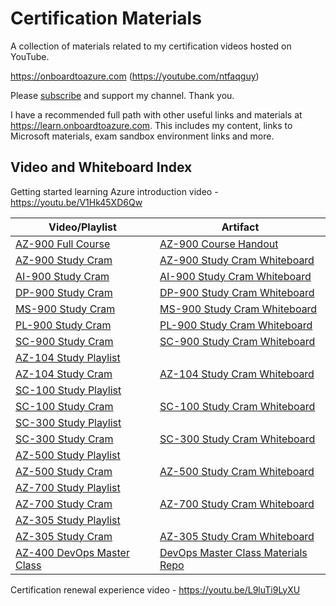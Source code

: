 # Certification Materials
A collection of materials related to my certification videos hosted on YouTube.

https://onboardtoazure.com (https://youtube.com/ntfaqguy)

Please [subscribe](https://www.youtube.com/channel/UCpIn7ox7j7bH_OFj7tYouOQ?sub_confirmation=1) and support my channel. Thank you.

I have a recommended full path with other useful links and materials at https://learn.onboardtoazure.com. This includes my content, links to Microsoft materials, exam sandbox environment links and more.

## Video and Whiteboard Index

Getting started learning Azure introduction video - https://youtu.be/V1Hk45XD6Qw

| Video/Playlist | Artifact |
|--|--|
| [AZ-900 Full Course](https://youtube.com/playlist?list=PLlVtbbG169nED0_vMEniWBQjSoxTsBYS3) | [AZ-900 Course Handout](https://github.com/johnthebrit/AZ900CertCourse/blob/main/John%20Savill's%20AZ-900%20Azure%20Fundamentals%20Certification%20Course%20Handout.pdf) |
| [AZ-900 Study Cram](https://youtu.be/tQp1YkB2Tgs) | [AZ-900 Study Cram Whiteboard](/whiteboards/AZ-900-Whiteboard.png) |
| [AI-900 Study Cram](https://youtu.be/E9aarWMLJw0) | [AI-900 Study Cram Whiteboard](/whiteboards/AI-900-Whiteboard.png) |
| [DP-900 Study Cram](https://youtu.be/0gtpasITVnk) | [DP-900 Study Cram Whiteboard](/whiteboards/DP-900-v2-whiteboard.png) |
| [MS-900 Study Cram](https://youtu.be/np9jfnwnO2c) | [MS-900 Study Cram Whiteboard](/whiteboards/MS-900v2.png) |
| [PL-900 Study Cram](https://youtu.be/lbPHM-MiEUA) | [PL-900 Study Cram Whiteboard](/whiteboards/PL-900-Whiteboard.png) |
| [SC-900 Study Cram](https://youtu.be/Bz-8jM3jg-8) | [SC-900 Study Cram Whiteboard](/whiteboards/SC-900-Whiteboard.png) |
| [AZ-104 Study Playlist](https://youtube.com/playlist?list=PLlVtbbG169nGlGPWs9xaLKT1KfwqREHbs) | |
| [AZ-104 Study Cram](https://youtu.be/VOod_VNgdJk) | [AZ-104 Study Cram Whiteboard](/whiteboards/AZ-104-Whiteboard.png) |
| [SC-100 Study Playlist](https://www.youtube.com/playlist?list=PLlVtbbG169nHcbeVtWUfP8BeEjGniBJeb) | |
| [SC-100 Study Cram](https://youtu.be/2Qu5gQjNQh4) | [SC-100 Study Cram Whiteboard](/whiteboards/SC-100-Whiteboard.png) |
| [SC-300 Study Playlist](https://youtube.com/playlist?list=PLlVtbbG169nGj4rfaMUQiKiBZNDlxoo0y) | |
| [SC-300 Study Cram](https://youtu.be/LGpgqRVG65g) | [SC-300 Study Cram Whiteboard](/whiteboards/SC-300-Whiteboard.png) |
| [AZ-500 Study Playlist](https://youtube.com/playlist?list=PLlVtbbG169nHw9T1L_CiLxC-DTwKu-BZG) | |
| [AZ-500 Study Cram](https://youtu.be/6vISzj-z8k4) | [AZ-500 Study Cram Whiteboard](/whiteboards/AZ-500-Whiteboard.png) |
| [AZ-700 Study Playlist](https://youtube.com/playlist?list=PLlVtbbG169nGeFODKRZhjqdSxFpSPXVOa) | |
| [AZ-700 Study Cram](https://youtu.be/nVZYDhB_M64) | [AZ-700 Study Cram Whiteboard](/whiteboards/AZ-700-Whiteboard.png) |
| [AZ-305 Study Playlist](https://youtube.com/playlist?list=PLlVtbbG169nHSnaP4ae33yQUI3zcmP5nP) | |
| [AZ-305 Study Cram](https://youtu.be/vq9LuCM4YP4) | [AZ-305 Study Cram Whiteboard](/whiteboards/AZ-305-Whiteboard.png) |
| [AZ-400 DevOps Master Class](https://youtube.com/playlist?list=PLlVtbbG169nFr8RzQ4GIxUEznpNR53ERq) | [DevOps Master Class Materials Repo](https://github.com/johnthebrit/DevOpsMC)|

Certification renewal experience video - https://youtu.be/L9luTi9LyXU